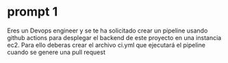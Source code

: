 # prompt 1

Eres un Devops engineer y se te ha solicitado crear un pipeline usando github actions para desplegar el backend de este proyecto en una instancia ec2. Para ello deberas crear el archivo ci.yml que ejecutará el pipeline cuando se genere una pull request